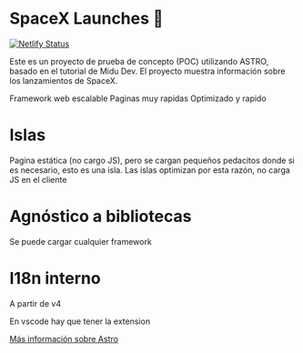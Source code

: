 
 # SpaceX Launches 🚀

[![Netlify Status](https://api.netlify.com/api/v1/badges/ec0fae92-4a89-4bbf-99dd-ee77439f126d/deploy-status)](https://app.netlify.com/sites/spacex-launches-andresmesol-dev/deploys)


  Este es un proyecto de prueba de concepto (POC) utilizando ASTRO, basado en el tutorial de Midu Dev. El proyecto muestra información sobre los lanzamientos de SpaceX.

Framework web escalable
Paginas muy rapidas
Optimizado y rapido
# Islas
Pagina estática (no cargo JS), pero se cargan pequeños pedacitos donde si es necesario, esto es una isla.
Las islas optimizan por esta razón, no carga JS en el cliente
# Agnóstico a bibliotecas
Se puede cargar cualquier framework
# I18n interno
A partir de v4

En vscode hay que tener la extension

[Más información sobre Astro](markdown/Astro.md)
